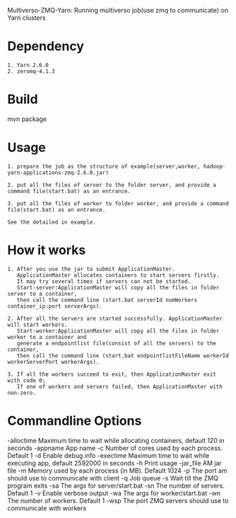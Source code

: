 Multiverso-ZMQ-Yarn: Running multiverso job(use zmq to communicate) on Yarn clusters

Dependency
==========
    1. Yarn 2.6.0
    2. zeromq-4.1.3
	
Build
==========
mvn package
    
Usage
==========
    1. prepare the job as the structure of example(server,worker, hadoop-yarn-applications-zmq-2.6.0.jar)
	
    2. put all the files of server to the folder server, and provide a command file(start.bat) as an entrance.
	   
    3. put all the files of worker to folder worker, and provide a command file(start.bat) as an entrance.
	
	See the detailed in example.

How it works
==========
	1. After you use the jar to submit ApplicationMaster.
	   ApplicationMaster allocates containers to start servers firstly.
	   It may try several times if servers can not be started.
	   Start-server:ApplicationMaster will copy all the files in folder server to a container,
	   then call the command line (start.bat serverId numWorkers container_ip:port serverArgs).
	   
	2. After all the servers are started successfully. ApplicationMaster will start workers.	
	   Start-worker:ApplicationMaster will copy all the files in folder worker to a container and
	   generate a endpointlist file(consist of all the servers) to the container,
	   then call the command line (start.bat endpointlistFileName workerId workerServerPort workerArgs).

	3. If all the workers succeed to exit, then ApplicationMaster exit with code 0;
	   If one of workers and servers failed, then ApplicationMaster with non-zero.
	   
Commandline Options
==========
 -alloctime <arg>   Maximum time to wait while allocating containers,
                    default 120 in seconds
 -appname <arg>     App name
 -c <arg>           Number of cores used by each process. Default 1
 -d                 Enable debug info
 -exectime <arg>    Maximum time to wait while executing app, default
                    2592000 in seconds
 -h                 Print usage
 -jar_file <arg>    AM jar file
 -m <arg>           Memory used by each process (in MB). Default 1024
 -p <arg>           The port am should use to communicate with client
 -q <arg>           Job queue
 -s                 Wait till the ZMQ program exits
 -sa <arg>          The args for server/start.bat
 -sn <arg>          The number of servers. Default 1
 -v                 Enable verbose output
 -wa <arg>          The args for worker/start.bat
 -wn <arg>          The number of workers. Default 1
 -wsp <arg>         The port ZMQ servers should use to communicate with
                    workers
